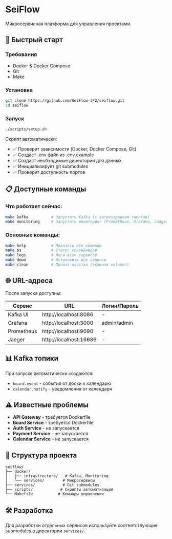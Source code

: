 # SeiFlow

Микросервисная платформа для управления проектами.

## 🚀 Быстрый старт

### Требования
- Docker & Docker Compose
- Git
- Make

### Установка

```bash
git clone https://github.com/SeiFlow-3P2/seiflow.git
cd seiflow
```
### Запуск
```bash
./scripts/setup.sh
```

Скрипт автоматически:
- ✅ Проверит зависимости (Docker, Docker Compose, Git)
- ✅ Создаст .env файл из .env.example
- ✅ Создаст необходимые директории для данных
- ✅ Инициализирует git submodules
- ✅ Проверит доступность портов

## 📋 Доступные команды

### Что работает сейчас:

```bash
make kafka          # Запустить Kafka (с автосозданием топиков)
make monitoring     # Запустить мониторинг (Prometheus, Grafana, Jaeger)
```

### Основные команды:

```bash
make help           # Показать все команды
make ps             # Статус контейнеров
make logs           # Логи всех сервисов
make down           # Остановить все сервисы
make clean          # Полная очистка (включая volumes)
```

## 🌐 URL-адреса

После запуска доступны:

| Сервис | URL | Логин/Пароль |
|--------|-----|--------------|
| Kafka UI | http://localhost:8086 | - |
| Grafana | http://localhost:3000 | admin/admin |
| Prometheus | http://localhost:9090 | - |
| Jaeger | http://localhost:16686 | - |


## 📊 Kafka топики

При запуске автоматически создаются:
- `board.event` - события от доски к календарю
- `calendar.notify` - уведомления от календаря

## ⚠️ Известные проблемы

- **API Gateway** - требуется Dockerfile
- **Board Service** - требуется Dockerfile  
- **Auth Service** - не запускается
- **Payment Service** - не запускается
- **Calendar Service** - не запускается

## 🔧 Структура проекта

```
seiflow/
├── docker/
│   ├── infrastructure/   # Kafka, Monitoring
│   └── services/        # Микросервисы
├── services/            # Git submodules
├── scripts/            # Скрипты автоматизации
└── Makefile           # Команды управления
```

## 🛠️ Разработка

Для разработки отдельных сервисов используйте соответствующие submodules в директории `services/`.